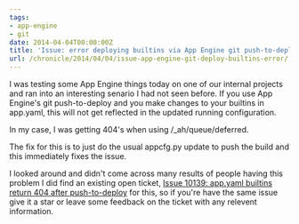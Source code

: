 ```yaml
---
tags:
- app-engine
- git
date: 2014-04-04T00:00:00Z
title: 'Issue: error deploying builtins via App Engine git push-to-deploy'
url: /chronicle/2014/04/04/issue-app-engine-git-deploy-builtins-error/
---
```


I was testing some App Engine things today on one of our internal projects and ran into an interesting senario I had not seen before. If you use App Engine's git push-to-deploy and you make changes to your builtins in app.yaml, this will not get reflected in the updated running configuration.

In my case, I was getting 404's when using /_ah/queue/deferred.

The fix for this is to just do the usual appcfg.py update to push the build and this immediately fixes the issue.

I looked around and didn't come across many results of people having this problem I did find an existing open ticket, [Issue 10139: app.yaml builtins return 404 after push-to-deploy](https://code.google.com/p/googleappengine/issues/detail?id=10139) for this, so if you're have the same issue give it a star or leave some feedback on the ticket with any relevent information.

